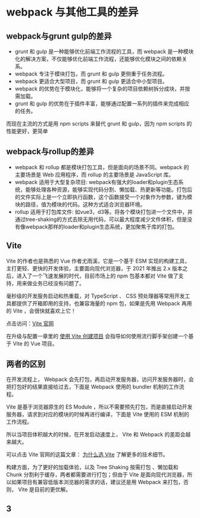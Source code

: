# webpack 与其他工具的差异

## webpack与grunt gulp的差异

- grunt 和 gulp 是一种能够优化前端工作流程的工具，而 webpack 是一种模块化的解决方案，不仅能够优化前端工作流程，还能够优化模块之间的依赖关系。
- webpack 专注于模块打包，而 grunt 和 gulp 更侧重于任务流程。
- webpack 更适合大型项目，而 grunt 和 gulp 更适合中小型项目。
- webpack 的优势在于模块化，能够将一个复杂的项目依赖树拆分成块，并按需加载。
- grunt 和 gulp 的优势在于插件丰富，能够通过配置一系列的插件来完成相应的任务。

而现在主流的方式是用 npm scripts 来替代 grunt 和 gulp，因为 npm scripts 的性能更好，更简单

## webpack与rollup的差异

- webpack 和 rollup 都是模块打包工具，但是面向的场景不同。webpack 的主要场景是 Web 应用程序，而 rollup 的主要场景是 JavaScript 库。
- webpack 适用于大型复杂项目: webpack有强大的loader和plugin生态系统，能够处理各种资源，能够实现代码分割、懒加载、热更新等功能。打包后的文件实际上是一个立即执行函数，这个函数接受一个对象作为参数，键为模块的路径，值为模块的代码。这种方式适合浏览器环境。
- rollup 适用于打包库文件: 如vue3，d3等。将各个模块打包进一个文件中，并通过tree-shaking的方式去除无用代码，可以最大程度减少文件体积，但是没有像webpack那样的loader和plugin生态系统，更加聚焦于库的打包。

## Vite[​](https://vue3.chengpeiquan.com/engineering.html#vite)

Vite 的作者也是熟悉的 Vue 作者尤雨溪，它是一个基于 ESM 实现的构建工具，主打更轻、更快的开发体验，主要面向现代浏览器，于 2021 年推出 2.x 版本之后，进入了一个飞速发展的时代，目前市场上的 npm 包基本都对 Vite 做了支持，用来做业务已经没有问题了。

毫秒级的开发服务启动和热重载，对 TypeScript 、 CSS 预处理器等常用开发工具都提供了开箱即用的支持，也兼容海量的 npm 包，如果是先用 Webpack 再用的 Vite ，会很快就喜欢上它！

点击访问：[Vite 官网](https://cn.vitejs.dev/)

在升级与配置一章里的 [使用 Vite 创建项目](https://vue3.chengpeiquan.com/upgrade.html#%E4%BD%BF%E7%94%A8-vite-%E5%88%9B%E5%BB%BA%E9%A1%B9%E7%9B%AE-new) 会指导如何使用流行脚手架创建一个基于 Vite 的 Vue 项目。

## 两者的区别[​](https://vue3.chengpeiquan.com/engineering.html#%E4%B8%A4%E8%80%85%E7%9A%84%E5%8C%BA%E5%88%AB)

在开发流程上， Webpack 会先打包，再启动开发服务器，访问开发服务器时，会把打包好的结果直接给过去，下面是 Webpack 使用的 bundler 机制的工作流程。

Vite 是基于浏览器原生的 ES Module ，所以不需要预先打包，而是直接启动开发服务器，请求到对应的模块的时候再进行编译，下面是 Vite 使用的 ESM 机制的工作流程。

所以当项目体积越大的时候，在开发启动速度上， Vite 和 Webpack 的差距会越来越大。

可以点击 Vite 官网的这篇文章： [为什么选 Vite](https://cn.vitejs.dev/guide/why.html) 了解更多的技术细节。

构建方面，为了更好的加载体验，以及 Tree Shaking 按需打包 、懒加载和 Chunk 分割利于缓存，两者都需要进行打包；但由于 Vite 是面向现代浏览器，所以如果项目有兼容低版本浏览器的需求的话，建议还是用 Webpack 来打包，否则， Vite 是目前的更优解。


## 3